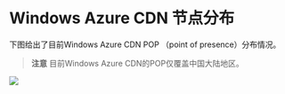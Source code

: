 <properties linkid="dev-net-common-tasks-cdn" urlDisplayName="CDN" pageTitle="Windows Azure CDN POP - Azure feature guide" metaKeywords="Azure CDN, Azure CDN, Azure blobs, Azure caching, Azure add-ons" description="Learn Windows Azure CDN Point of Presence in China" metaCanonical="" services="" documentationCenter=".NET" title="" authors="" solutions="" manager="" editor="" />
<tags ms.service="cdn"
    ms.date=""
    wacn.date="11/24/2015"
    />

# Windows Azure CDN 节点分布

下图给出了目前Windows Azure CDN POP （point of presence）分布情况。

> **注意** 目前Windows Azure CDN的POP仅覆盖中国大陆地区。

![][1]



<!--Image references-->


[1]: ./media/cdn-doc/cdn_pops.png